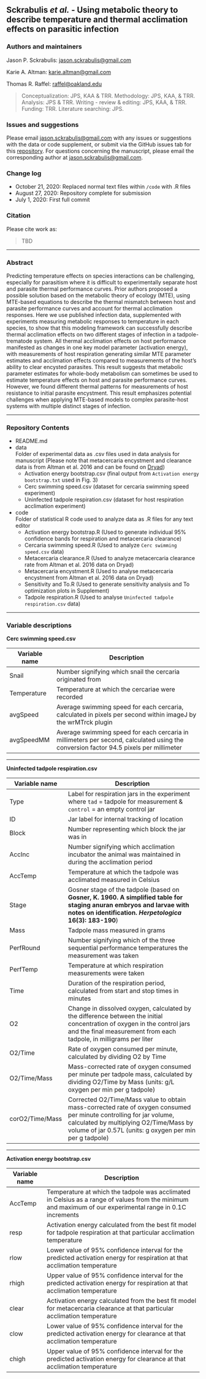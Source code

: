 
## Sckrabulis _et al._ - Using metabolic theory to describe temperature and thermal acclimation effects on parasitic infection

### Authors and maintainers

Jason P. Sckrabulis: jason.sckrabulis@gmail.com

Karie A. Altman: karie.altman@gmail.com

Thomas R. Raffel: raffel@oakland.edu

>Conceptualization: JPS, KAA & TRR. Methodology: JPS, KAA, & TRR. Analysis: JPS & TRR. Writing - review & editing: JPS, KAA, & TRR. Funding: TRR. Literature searching: JPS.

### Issues and suggestions

Please email jason.sckrabulis@gmail.com with any issues or suggestions with the data or code supplement, or submit via the GitHub issues tab for this [repository](  https://github.com/jasonsckrabulis/sckrabulis_etal_ribeiroia_mte/issues).
For questions concerning the manuscript, please email the corresponding author at jason.sckrabulis@gmail.com.

### Change log

* October 21, 2020: Replaced normal text files within `/code` with .R files
* August 27, 2020: Repository complete for submission
* July 1, 2020: First full commit

### Citation

Please cite work as:
>TBD
---

### Abstract

Predicting temperature effects on species interactions can be challenging, especially for parasitism where it is difficult to experimentally separate host and parasite thermal performance curves. Prior authors proposed a possible solution based on the metabolic theory of ecology (MTE), using MTE-based equations to describe the thermal mismatch between host and parasite performance curves and account for thermal acclimation responses. Here we use published infection data, supplemented with experiments measuring metabolic responses to temperature in each species, to show that this modeling framework can successfully describe thermal acclimation effects on two different stages of infection in a tadpole-trematode system. All thermal acclimation effects on host performance manifested as changes in one key model parameter (activation energy), with measurements of host respiration generating similar MTE parameter estimates and acclimation effects compared to measurements of the host’s ability to clear encysted parasites. This result suggests that metabolic parameter estimates for whole-body metabolism can sometimes be used to estimate temperature effects on host and parasite performance curves. However, we found different thermal patterns for measurements of host resistance to initial parasite encystment. This result emphasizes potential challenges when applying MTE-based models to complex parasite-host systems with multiple distinct stages of infection.

---

### Repository Contents

* README.md
* data  
   Folder of experimental data as .csv files used in data analysis for manuscript (Please note that metacercaria encystment and clearance data is from Altman et al. 2016 and can be found on [Dryad](https://datadryad.org/stash/dataset/doi:10.5061/dryad.f3k8p)) 
   * Activation energy bootstrap.csv (final output from `Activation energy bootstrap.txt` used in Fig. 3)
   * Cerc swimming speed.csv (dataset for cercaria swimming speed experiment)
   * Uninfected tadpole respiration.csv (dataset for host respiration acclimation experiment)
* code  
   Folder of statistical R code used to analyze data as .R files for any text editor 
   * Activation energy bootstrap.R (Used to generate individual 95% confidence bands for respiration and metacercaria clearance)
   * Cercaria swimming speed.R (Used to analyze `Cerc swimming speed.csv` data)
   * Metacercaria clearance.R (Used to analyze metacercaria clearance rate from Altman et al. 2016 data on Dryad)
   * Metacercaria encystment.R (Used to analyse metacercaria encystment from Altman et al. 2016 data on Dryad)
   * Sensitivity and To.R (Used to generate sensitivity analysis and To optimization plots in Supplement)
   * Tadpole respiration.R (Used to analyse `Uninfected tadpole respiration.csv` data)

---

### Variable descriptions

**Cerc swimming speed.csv**

Variable name | Description
--- | ---
Snail | Number signifying which snail the cercaria originated from
Temperature | Temperature at which the cercariae were recorded
avgSpeed | Average swimming speed for each cercaria, calculated in pixels per second within imageJ by the wrMTrck plugin
avgSpeedMM | Average swimming speed for each cercaria in millimeters per second, calculated using the conversion factor 94.5 pixels per millimeter

---

**Uninfected tadpole respiration.csv**

Variable name | Description
--- | ---
Type | Label for respiration jars in the experiment where `tad` = tadpole for measurement & `control` = an empty control jar
ID | Jar label for internal tracking of location
Block | Number representing which block the jar was in
AccInc | Number signifying which acclimation incubator the animal was maintained in during the acclimation period
AccTemp | Temperature at which the tadpole was acclimated measured in Celsius
Stage | Gosner stage of the tadpole (based on **Gosner, K. 1960. A simplified table for staging anuran embryos and larvae with notes on identification. *Herpetologica* 16(3): 183-190**)
Mass | Tadpole mass measured in grams 
PerfRound | Number signifying which of the three sequential performance temperatures the measurement was taken
PerfTemp | Temperature at which respiration measurements were taken
Time | Duration of the respiration period, calculated from start and stop times in minutes
O2 | Change in dissolved oxygen, calculated by the difference between the initial concentration of oxygen in the control jars and the final measurement from each tadpole, in milligrams per liter
O2/Time | Rate of oxygen consumed per minute, calculated by dividing O2 by Time
O2/Time/Mass | Mass-corrected rate of oxygen consumed per minute per tadpole mass, calculated by dividing O2/Time by Mass (units: g/L oxygen per min per g tadpole)
corO2/Time/Mass | Corrected O2/Time/Mass value to obtain mass-corrected rate of oxygen consumed per minute controlling for jar volume, calculated by multiplying O2/Time/Mass by volume of jar 0.57L (units: g oxygen per min per g tadpole)

---

**Activation energy bootstrap.csv**

Variable name | Description
--- | ---
AccTemp | Temperature at which the tadpole was acclimated in Celsius as a range of values from the minimum and maximum of our experimental range in 0.1C increments
resp | Activation energy calculated from the best fit model for tadpole respiration at that particular acclimation temperature
rlow | Lower value of 95% confidence interval for the predicted activation energy for respiration at that acclimation temperature
rhigh | Upper value of 95% confidence interval for the predicted activation energy for respiration at that acclimation temperature
clear | Activation energy calculated from the best fit model for metacercaria clearance at that particular acclimation temperature
clow | Lower value of 95% confidence interval for the predicted activation energy for clearance at that acclimation temperature
chigh | Upper value of 95% confidence interval for the predicted activation energy for clearance at that acclimation temperature
